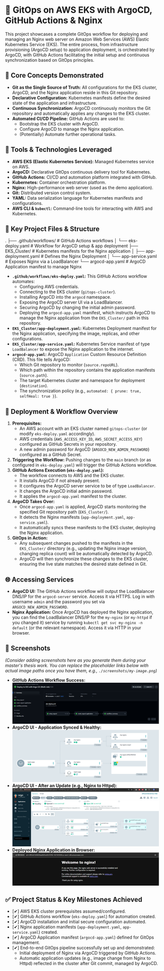 # 🚀 GitOps on AWS EKS with ArgoCD, GitHub Actions & Nginx

This project showcases a complete GitOps workflow for deploying and managing an Nginx web server on Amazon Web Services (AWS) Elastic Kubernetes Service (EKS). The entire process, from infrastructure provisioning (ArgoCD setup) to application deployment, is orchestrated by ArgoCD, with GitHub Actions facilitating the initial setup and continuous synchronization based on GitOps principles.

## 🌟 Core Concepts Demonstrated

*   **Git as the Single Source of Truth:** All configurations for the EKS cluster, ArgoCD, and the Nginx application reside in this Git repository.
*   **Declarative Configuration:** Kubernetes manifests define the desired state of the application and infrastructure.
*   **Continuous Synchronization:** ArgoCD continuously monitors the Git repository and automatically applies any changes to the EKS cluster.
*   **Automated CI/CD Pipeline:** GitHub Actions are used to:
    *   Bootstrap the EKS cluster with ArgoCD.
    *   Configure ArgoCD to manage the Nginx application.
    *   (Potentially) Automate further operational tasks.

## 🔧 Tools & Technologies Leveraged

*   **AWS EKS (Elastic Kubernetes Service):** Managed Kubernetes service on AWS.
*   **ArgoCD:** Declarative GitOps continuous delivery tool for Kubernetes.
*   **GitHub Actions:** CI/CD and automation platform integrated with GitHub.
*   **Kubernetes:** Container orchestration platform.
*   **Nginx:** High-performance web server (used as the demo application).
*   **Git:** Distributed version control system.
*   **YAML:** Data serialization language for Kubernetes manifests and configurations.
*   **AWS CLI & `kubectl`:** Command-line tools for interacting with AWS and Kubernetes.

## 📁 Key Project Files & Structure
.
├── .github/workflows/ # GitHub Actions workflows
│ └── eks-deploy.yaml # Workflow for ArgoCD setup & app deployment
├── EKS_Cluster/ # Kubernetes manifests for the Nginx application
│ ├── app-deployment.yaml # Defines the Nginx Deployment
│ └── app-service.yaml # Exposes Nginx via a LoadBalancer
└── argocd-app.yaml # ArgoCD Application manifest to manage Nginx


*   **`.github/workflows/eks-deploy.yaml`:** This GitHub Actions workflow automates:
    *   Configuring AWS credentials.
    *   Connecting to the EKS cluster (`gitops-cluster`).
    *   Installing ArgoCD into the `argocd` namespace.
    *   Exposing the ArgoCD server UI via a LoadBalancer.
    *   Securing ArgoCD by changing the initial admin password.
    *   Deploying the `argocd-app.yaml` manifest, which instructs ArgoCD to manage the Nginx application from the `EKS_Cluster/` path in this repository.
*   **`EKS_Cluster/app-deployment.yaml`:** Kubernetes Deployment manifest for the Nginx application, specifying the image, replicas, and other configurations.
*   **`EKS_Cluster/app-service.yaml`:** Kubernetes Service manifest of type `LoadBalancer` to expose the Nginx application to the internet.
*   **`argocd-app.yaml`:** ArgoCD `Application` Custom Resource Definition (CRD). This file tells ArgoCD:
    *   Which Git repository to monitor (`source.repoURL`).
    *   Which path within the repository contains the application manifests (`source.path`).
    *   The target Kubernetes cluster and namespace for deployment (`destination`).
    *   The synchronization policy (e.g., `automated: { prune: true, selfHeal: true }`).

## 🚀 Deployment & Workflow Overview

1.  **Prerequisites:**
    *   An AWS account with an EKS cluster named `gitops-cluster` (or modify `eks-deploy.yaml` accordingly).
    *   AWS credentials (`AWS_ACCESS_KEY_ID`, `AWS_SECRET_ACCESS_KEY`) configured as GitHub Secrets in your repository.
    *   A new admin password for ArgoCD (`ARGOCD_NEW_ADMIN_PASSWORD`) configured as a GitHub Secret.
2.  **Triggering the Workflow:** Pushing changes to the `main` branch (or as configured in `eks-deploy.yaml`) will trigger the GitHub Actions workflow.
3.  **GitHub Actions Execution (`eks-deploy.yaml`):**
    *   The workflow connects to AWS and the EKS cluster.
    *   It installs ArgoCD if not already present.
    *   It configures the ArgoCD server service to be of type `LoadBalancer`.
    *   It changes the ArgoCD initial admin password.
    *   It applies the `argocd-app.yaml` manifest to the cluster.
4.  **ArgoCD Takes Over:**
    *   Once `argocd-app.yaml` is applied, ArgoCD starts monitoring the specified Git repository path (`EKS_Cluster/`).
    *   It detects the Nginx manifests (`app-deployment.yaml`, `app-service.yaml`).
    *   It automatically syncs these manifests to the EKS cluster, deploying the Nginx application.
5.  **GitOps in Action:**
    *   Any subsequent changes pushed to the manifests in the `EKS_Cluster/` directory (e.g., updating the Nginx image version, changing replica count) will be automatically detected by ArgoCD.
    *   ArgoCD will then synchronize these changes to the EKS cluster, ensuring the live state matches the desired state defined in Git.

## 🌐 Accessing Services

*   **ArgoCD UI:** The GitHub Actions workflow will output the LoadBalancer DNS/IP for the `argocd-server` service. Access it via HTTPS. Log in with username `admin` and the password you set via `ARGOCD_NEW_ADMIN_PASSWORD`.
*   **Nginx Application:** Once ArgoCD has deployed the Nginx application, you can find the LoadBalancer DNS/IP for the `my-nginx` (or `my-httpd` if you changed it) service by running `kubectl get svc my-nginx -n default` (or the relevant namespace). Access it via HTTP in your browser.

## 📸 Screenshots

*(Consider adding screenshots here as you generate them during your master's thesis work. You can replace the placeholder links below with actual image paths once you have them, e.g., `./screenshots/my-image.png`)*

*   **GitHub Actions Workflow Success:**
![GitHub Actions](actions.png)
*   **ArgoCD UI - Application Synced & Healthy:**
![ArgoCD UI](argocd.png)
*   **ArgoCD UI - After an Update (e.g., Nginx to Httpd):**
![ArgoCD UI](argocdhttpd.png)
*   **Deployed Nginx Application in Browser:**
![Nginx App Screenshot](nginx_app.png)


## ✅ Project Status & Key Milestones Achieved

*   [✔] AWS EKS cluster prerequisites assumed/configured.
*   [✔] GitHub Actions workflow (`eks-deploy.yaml`) for automation created.
*   [✔] ArgoCD installation and initial secure configuration automated.
*   [✔] Nginx application manifests (`app-deployment.yaml`, `app-service.yaml`) created.
*   [✔] ArgoCD Application manifest (`argocd-app.yaml`) defined for GitOps management.
*   [✔] End-to-end GitOps pipeline successfully set up and demonstrated:
    *   Initial deployment of Nginx via ArgoCD triggered by GitHub Actions.
    *   Automatic application updates (e.g., image change from Nginx to Httpd) reflected in the cluster after Git commit, managed by ArgoCD.
